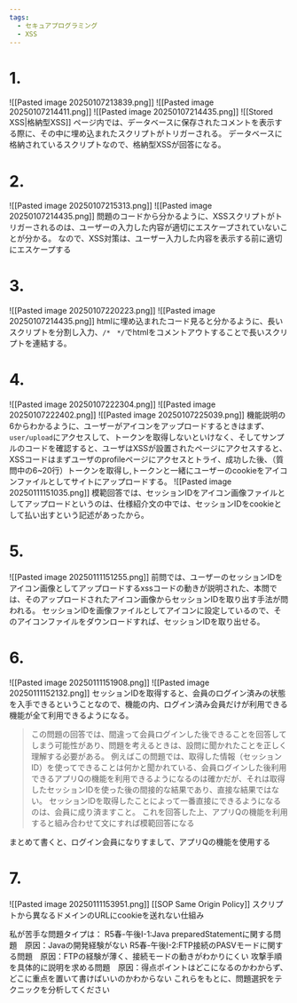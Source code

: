 ```yaml
---
tags:
  - セキュアプログラミング
  - XSS
---
```


# 1.
![[Pasted image 20250107213839.png]]
![[Pasted image 20250107214411.png]]
![[Pasted image 20250107214435.png]]
![[Stored XSS|格納型XSS]]
ページ内では、データベースに保存されたコメントを表示する際に、その中に埋め込まれたスクリプトがトリガーされる。
データベースに格納されているスクリプトなので、格納型XSSが回答になる。

# 2.
![[Pasted image 20250107215313.png]]
![[Pasted image 20250107214435.png]]
問題のコードから分かるように、XSSスクリプトがトリガーされるのは、ユーザーの入力した内容が適切にエスケープされていないことが分かる。
なので、XSS対策は、ユーザー入力した内容を表示する前に適切にエスケープする

# 3.
![[Pasted image 20250107220223.png]]
![[Pasted image 20250107214435.png]]
htmlに埋め込まれたコード見ると分かるように、長いスクリプトを分割し入力、`/*　*/`でhtmlをコメントアウトすることで長いスクリプトを連結する。

# 4.
![[Pasted image 20250107222304.png]]
![[Pasted image 20250107222402.png]]
![[Pasted image 20250107225039.png]]
機能説明の6からわかるように、ユーザーがアイコンをアップロードするときはまず、`user/upload`にアクセスして、トークンを取得しないといけなく、そしてサンプルのコードを確認すると、ユーザはXSSが設置されたページにアクセスすると、XSSコードはまずユーザのprofileページにアクセスとトライ、成功した後、（質問中の6~20行）トークンを取得し,トークンと一緒にユーザーのcookieをアイコンファイルとしてサイトにアップロードする。
![[Pasted image 20250111151035.png]]
模範回答では、セッションIDをアイコン画像ファイルとしてアップロードというのは、仕様紹介文の中では、セッションIDをcookieとして払い出すという記述があったから。

# 5.
![[Pasted image 20250111151255.png]]
前問では、ユーザーのセッションIDをアイコン画像としてアップロードするxssコードの動きが説明された、本問では、そのアップロードされたアイコン画像からセッションIDを取り出す手法が問われる。
セッションIDを画像ファイルとしてアイコンに設定しているので、そのアイコンファイルをダウンロードすれば、セッションIDを取り出せる。

# 6.
![[Pasted image 20250111151908.png]]
![[Pasted image 20250111152132.png]]
セッションIDを取得すると、会員のログイン済みの状態を入手できるということなので、機能の内、ログイン済み会員だけが利用できる機能が全て利用できるようになる。

>この問題の回答では、間違って会員ログインした後できることを回答してしまう可能性があり、問題を考えるときは、設問に聞かれたことを正しく理解する必要がある。
>例えばこの問題では、取得した情報（セッションID）を使ってできることは何かと聞かれている、会員ログインした後利用できるアプリQの機能を利用できるようになるのは確かだが、それは取得したセッションIDを使った後の間接的な結果であり、直接な結果ではない。
>セッションIDを取得したことによって一番直接にできるようになるのは、会員に成り済ますこと。
>これを回答した上、アプリQの機能を利用すると組み合わせて文にすれば模範回答になる

まとめて書くと、ログイン会員になりすまして、アプリQの機能を使用する

# 7.
![[Pasted image 20250111153951.png]]
[[SOP Same Origin Policy]]
スクリプトから異なるドメインのURLにcookieを送れない仕組み

私が苦手な問題タイプは： R5春-午後I-1:Java preparedStatementに関する問題　原因：Javaの開発経験がない R5春-午後I-2:FTP接続のPASVモードに関する問題　原因：FTPの経験が薄く、接続モードの動きがわかりにくい 攻撃手順を具体的に説明を求める問題　原因：得点ポイントはどこになるのかわからず、どこに重点を置いて書けばいいのかわからない これらをもとに、問題選択をテクニックを分析してください